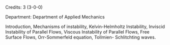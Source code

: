 Credits: 3 (3-0-0)

Department: Department of Applied Mechanics

Introduction, Mechanisms of instability, Kelvin-Helmholtz Instability, Inviscid Instability of Parallel Flows, Viscous Instability of Parallel Flows, Free Surface Flows, Orr-Sommerfeld equation, Tollmien- Schlitchting waves.